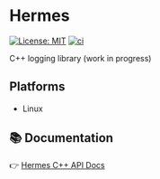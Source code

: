 # Hermes

[![License: MIT](https://img.shields.io/badge/License-MIT-yellow.svg)](LICENSE)
[![ci](https://github.com/onurtuncer1/Hermes/actions/workflows/gcc-release.yml/badge.svg)](https://github.com/onurtuncer1/Hermes/actions/workflows/gcc-release.yml)&nbsp;


C++ logging library (work in progress)

## Platforms
* Linux

## 📚 Documentation

👉 [Hermes C++ API Docs](https://onurtuncer1.github.io/Hermes/)



